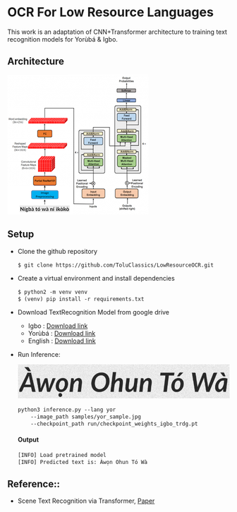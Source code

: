 # OCR For Low Resource Languages

This work is an adaptation of CNN+Transformer architecture to training text recognition models for Yorùbá & Igbo.

## Architecture


![alt text](samples/architecture.png)

## Setup

- Clone the github repository
    ```
    $ git clone https://github.com/ToluClassics/LowResourceOCR.git
    ```
- Create a virtual environment and install dependencies
    ```
    $ python2 -m venv venv 
    $ (venv) pip install -r requirements.txt
    ```
- Download TextRecognition Model from google drive
    - Igbo : [Download link](https://drive.google.com/file/d/14YujZltsPMIkxnikq9ZdfQwc72aNX5dN/view?usp=sharing)
    - Yorùbá : [Download link](https://drive.google.com/file/d/17KnBn1cwH4scDaC36-lCZ-t1bHwmWCL3/view?usp=sharing)
    - English : [Download link](https://drive.google.com/file/d/17KnBn1cwH4scDaC36-lCZ-t1bHwmWCL3/view?usp=sharing)

- Run Inference:

    ![alt text](samples/yor_sample.jpg)

    ```
    python3 inference.py --lang yor 
        --image_path samples/yor_sample.jpg 
        --checkpoint_path run/checkpoint_weights_igbo_trdg.pt
    ```
    #### Output

    ```
    [INFO] Load pretrained model
    [INFO] Predicted text is: Àwọn Ohun Tó Wà
    ```

## Reference::

-  Scene Text Recognition via Transformer, [Paper](https://arxiv.org/abs/2003.08077)
